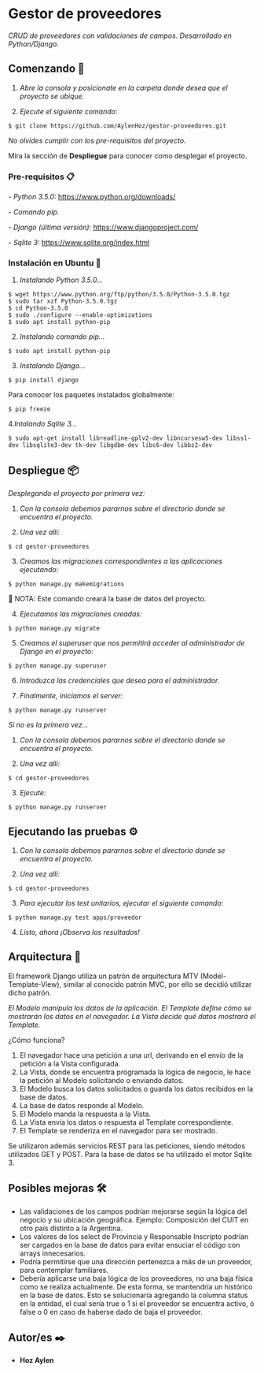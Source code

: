# Gestor de proveedores

_CRUD de proveedores con validaciones de campos. Desarrollado en Python/Django._

## Comenzando 🚀
1. _Abre la consola y posicionate en la carpeta donde desea que el proyecto se ubique._

2. _Ejecute el siguiente comando:_
```
$ git clone https://github.com/AylenHoz/gestor-proveedores.git
```

_No olvides cumplir con los pre-requisitos del proyecto._

Mira la sección de **Despliegue** para conocer como desplegar el proyecto.


### Pre-requisitos 📋

_- Python 3.5.0:_ https://www.python.org/downloads/

_- Comando pip._

_- Django (última versión):_ https://www.djangoproject.com/

_- Sqlite 3:_ https://www.sqlite.org/index.html

### Instalación en Ubuntu 🔧

1. _Instalando Python 3.5.0..._
```
$ wget https://www.python.org/ftp/python/3.5.0/Python-3.5.0.tgz
$ sudo tar xzf Python-3.5.0.tgz
$ cd Python-3.5.0
$ sudo ./configure --enable-optimizations
$ sudo apt install python-pip
```
2. _Instalando comando pip..._
```
$ sudo apt install python-pip
```
3. _Instalando Django..._
```
$ pip install django
```
Para conocer los paquetes instalados globalmente:
```
$ pip freeze
```
4._Intalando Sqlite 3..._
```
$ sudo apt-get install libreadline-gplv2-dev libncursesw5-dev libssl-dev libsqlite3-dev tk-dev libgdbm-dev libc6-dev libbz2-dev
```

## Despliegue 📦

_Desplegando el proyecto por primera vez:_
1. _Con la consola debemos pararnos sobre el directorio donde se encuentra el proyecto._

2. _Una vez allí:_
```
$ cd gestor-proveedores
```
3. _Creamos las migraciones correspondientes a las aplicaciones ejecutando:_
```
$ python manage.py makemigrations
```
📌 NOTA: Este comando creará la base de datos del proyecto.

4. _Ejecutamos las migraciones creadas:_
```
$ python manage.py migrate
```
5. _Creamos el superuser que nos permitirá acceder al administrador de Django en el proyecto:_
```
$ python manage.py superuser
```
6. _Introduzca las credenciales que desea para el administrador._

7. _Finalmente, iniciamos el server:_
```
$ python manage.py runserver
```


_Si no es la primera vez..._
1. _Con la consola debemos pararnos sobre el directorio donde se encuentra el proyecto._

2. _Una vez allí:_
```
$ cd gestor-proveedores
```
3. _Ejecute:_
```
$ python manage.py runserver
```

## Ejecutando las pruebas ⚙️

1. _Con la consola debemos pararnos sobre el directorio donde se encuentra el proyecto._

2. _Una vez allí:_
```
$ cd gestor-proveedores
```
3. _Para ejecutar los test unitarios, ejecutar el siguiente comando:_
```
$ python manage.py test apps/proveedor
```
4. _Listo, ahora ¡Observa los resultados!_

## Arquitectura 📖
El framework Django utiliza un patrón de arquitectura MTV (Model-Template-View), similar al conocido patrón MVC, por ello se decidió utilizar dicho patrón.

_El Modelo manipula los datos de la aplicación._
_El Template define cómo se mostrarán los datos en el navegador._
_La Vista decide qué datos mostrará el Template._

¿Cómo funciona?
1. El navegador hace una petición a una url, derivando en el envío de la petición a la Vista configurada.
2. La Vista, donde se encuentra programada la lógica de negocio, le hace la petición al Modelo solicitando o enviando datos.
3. El Modelo busca los datos solicitados o guarda los datos recibidos en la base de datos.
4. La base de datos responde al Modelo.
5. El Modelo manda la respuesta a la Vista.
6. La Vista envía los datos o respuesta al Template correspondiente.
7. El Template se renderiza en el navegador para ser mostrado.

Se utilizaron además servicios REST para las peticiones, siendo métodos utilizados GET y POST.
Para la base de datos se ha utilizado el motor Sqlite 3.

## Posibles mejoras 🛠️
- Las validaciones de los campos podrían mejorarse según la lógica del negocio y su ubicación geográfica. Ejemplo: Composición del CUIT en otro país distinto a la Argentina.
- Los valores de los select de Provincia y Responsable Inscripto podrían ser cargados en la base de datos para evitar ensuciar el código con arrays innecesarios.
- Podría permitirse que una dirección pertenezca a más de un proveedor, para contemplar familiares.
- Debería aplicarse una baja lógica de los proveedores, no una baja física como se realiza actualmente. De esta forma, se mantendría un histórico en la base de datos. Esto se solucionaría agregando la columna status en la entidad, el cual sería true o 1 si el proveedor se encuentra activo, ó false o 0 en caso de haberse dado de baja el proveedor.


## Autor/es ✒️

* **Hoz Aylen**
